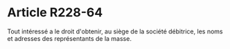 # Article R228-64

Tout intéressé a le droit d'obtenir, au siège de la société débitrice, les noms et adresses des représentants de la masse.